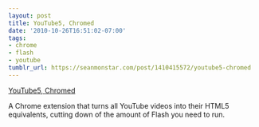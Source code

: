 ```yaml
---
layout: post
title: YouTube5, Chromed
date: '2010-10-26T16:51:02-07:00'
tags:
- chrome
- flash
- youtube
tumblr_url: https://seanmonstar.com/post/1410415572/youtube5-chromed
---
```

[YouTube5, Chromed](http://elasticthreads.tumblr.com/post/1407434390/youtube5-chromed)  

A Chrome extension that turns all YouTube videos into their HTML5 equivalents, cutting down of the amount of Flash you need to run.

